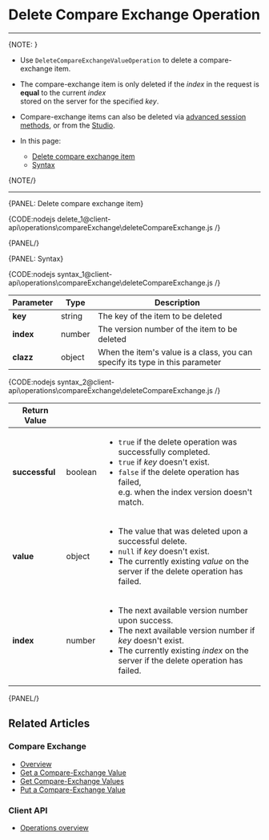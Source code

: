 # Delete Compare Exchange Operation

---

{NOTE: }

* Use `DeleteCompareExchangeValueOperation` to delete a compare-exchange item.  

* The compare-exchange item is only deleted if the _index_ in the request is __equal__ to the current _index_  
  stored on the server for the specified _key_.  

* Compare-exchange items can also be deleted via [advanced session methods](../../../client-api/session/cluster-transaction/compare-exchange), 
  or from the [Studio](../../../studio/database/documents/compare-exchange-view).

* In this page:  
  * [Delete compare exchange item](../../../client-api/operations/compare-exchange/delete-compare-exchange-value#delete-compare-exchange-item)
  * [Syntax](../../../client-api/operations/compare-exchange/delete-compare-exchange-value#syntax)  

{NOTE/}

---

{PANEL: Delete compare exchange item}

{CODE:nodejs delete_1@client-api\operations\compareExchange\deleteCompareExchange.js /}

{PANEL/}

{PANEL: Syntax}

{CODE:nodejs syntax_1@client-api\operations\compareExchange\deleteCompareExchange.js /}

| Parameter   | Type   | Description                                                                  |
|-------------|--------|------------------------------------------------------------------------------|
| __key__     | string | The key of the item to be deleted                                            |
| __index__   | number | The version number of the item to be deleted                                 |
| __clazz__   | object | When the item's value is a class, you can specify its type in this parameter |

{CODE:nodejs syntax_2@client-api\operations\compareExchange\deleteCompareExchange.js /}

| Return Value   |         |                                                                                                                                                                                                                             |
|----------------|---------|-----------------------------------------------------------------------------------------------------------------------------------------------------------------------------------------------------------------------------|
| __successful__ | boolean | <ul><li>`true` if the delete operation was successfully completed.</li><li>`true` if _key_ doesn't exist.</li><li>`false` if the delete operation has failed,<br/>e.g. when the index version doesn't match.</li><ul>       |  
| __value__      | object  | <ul><li>The value that was deleted upon a successful delete.</li><li>`null` if _key_ doesn't exist.</li><li>The currently existing _value_ on the server if the delete operation has failed.</li><ul>                       |  
| __index__      | number  | <ul><li>The next available version number upon success.</li><li>The next available version number if _key_ doesn't exist.</li><li>The currently existing _index_ on the server if the delete operation has failed.</li><ul> |  

{PANEL/}

## Related Articles

### Compare Exchange

- [Overview](../../../client-api/operations/compare-exchange/overview)
- [Get a Compare-Exchange Value](../../../client-api/operations/compare-exchange/get-compare-exchange-value)
- [Get Compare-Exchange Values](../../../client-api/operations/compare-exchange/get-compare-exchange-values)
- [Put a Compare-Exchange Value](../../../client-api/operations/compare-exchange/delete-compare-exchange-value)

### Client API

- [Operations overview](../../../client-api/operations/what-are-operations)
